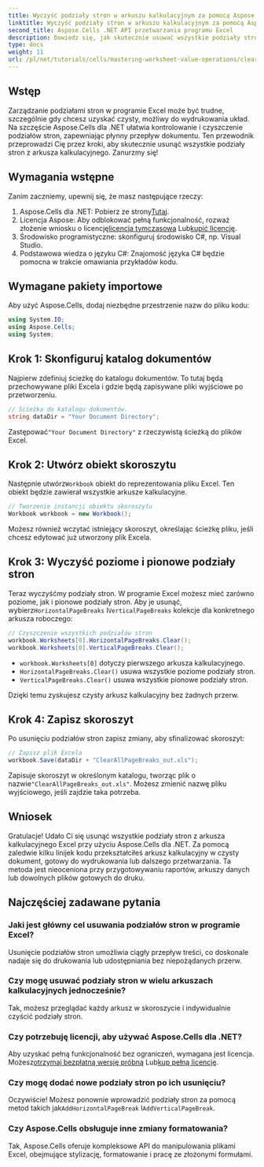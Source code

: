 ```yaml
---
title: Wyczyść podziały stron w arkuszu kalkulacyjnym za pomocą Aspose.Cells
linktitle: Wyczyść podziały stron w arkuszu kalkulacyjnym za pomocą Aspose.Cells
second_title: Aspose.Cells .NET API przetwarzania programu Excel
description: Dowiedz się, jak skutecznie usuwać wszystkie podziały stron w arkuszach kalkulacyjnych programu Excel za pomocą Aspose.Cells dla .NET. Ten przewodnik krok po kroku upraszcza ten proces.
type: docs
weight: 11
url: /pl/net/tutorials/cells/mastering-worksheet-value-operations/clear-page-breaks/
---
```

## Wstęp

Zarządzanie podziałami stron w programie Excel może być trudne, szczególnie gdy chcesz uzyskać czysty, możliwy do wydrukowania układ. Na szczęście Aspose.Cells dla .NET ułatwia kontrolowanie i czyszczenie podziałów stron, zapewniając płynny przepływ dokumentu. Ten przewodnik przeprowadzi Cię przez kroki, aby skutecznie usunąć wszystkie podziały stron z arkusza kalkulacyjnego. Zanurzmy się!

## Wymagania wstępne

Zanim zaczniemy, upewnij się, że masz następujące rzeczy:

1.  Aspose.Cells dla .NET: Pobierz ze strony[Tutaj](https://releases.aspose.com/cells/net/).
2.  Licencja Aspose: Aby odblokować pełną funkcjonalność, rozważ złożenie wniosku o licencję[licencja tymczasowa](https://purchase.aspose.com/temporary-license/) Lub[kupić licencję](https://purchase.aspose.com/buy).
3. Środowisko programistyczne: skonfiguruj środowisko C#, np. Visual Studio.
4. Podstawowa wiedza o języku C#: Znajomość języka C# będzie pomocna w trakcie omawiania przykładów kodu.

## Wymagane pakiety importowe

Aby użyć Aspose.Cells, dodaj niezbędne przestrzenie nazw do pliku kodu:

```csharp
using System.IO;
using Aspose.Cells;
using System;
```

## Krok 1: Skonfiguruj katalog dokumentów

Najpierw zdefiniuj ścieżkę do katalogu dokumentów. To tutaj będą przechowywane pliki Excela i gdzie będą zapisywane pliki wyjściowe po przetworzeniu.

```csharp
// Ścieżka do katalogu dokumentów.
string dataDir = "Your Document Directory";
```

 Zastępować`"Your Document Directory"` z rzeczywistą ścieżką do plików Excel.

## Krok 2: Utwórz obiekt skoroszytu

 Następnie utwórz`Workbook` obiekt do reprezentowania pliku Excel. Ten obiekt będzie zawierał wszystkie arkusze kalkulacyjne.

```csharp
// Tworzenie instancji obiektu skoroszytu
Workbook workbook = new Workbook();
```

Możesz również wczytać istniejący skoroszyt, określając ścieżkę pliku, jeśli chcesz edytować już utworzony plik Excela.

## Krok 3: Wyczyść poziome i pionowe podziały stron

 Teraz wyczyśćmy podziały stron. W programie Excel możesz mieć zarówno poziome, jak i pionowe podziały stron. Aby je usunąć, wybierz`HorizontalPageBreaks` I`VerticalPageBreaks` kolekcje dla konkretnego arkusza roboczego:

```csharp
// Czyszczenie wszystkich podziałów stron
workbook.Worksheets[0].HorizontalPageBreaks.Clear();
workbook.Worksheets[0].VerticalPageBreaks.Clear();
```

- `workbook.Worksheets[0]` dotyczy pierwszego arkusza kalkulacyjnego.
- `HorizontalPageBreaks.Clear()` usuwa wszystkie poziome podziały stron.
- `VerticalPageBreaks.Clear()` usuwa wszystkie pionowe podziały stron.

Dzięki temu zyskujesz czysty arkusz kalkulacyjny bez żadnych przerw.

## Krok 4: Zapisz skoroszyt

Po usunięciu podziałów stron zapisz zmiany, aby sfinalizować skoroszyt:

```csharp
// Zapisz plik Excela
workbook.Save(dataDir + "ClearAllPageBreaks_out.xls");
```

 Zapisuje skoroszyt w określonym katalogu, tworząc plik o nazwie`"ClearAllPageBreaks_out.xls"`. Możesz zmienić nazwę pliku wyjściowego, jeśli zajdzie taka potrzeba.

## Wniosek

Gratulacje! Udało Ci się usunąć wszystkie podziały stron z arkusza kalkulacyjnego Excel przy użyciu Aspose.Cells dla .NET. Za pomocą zaledwie kilku linijek kodu przekształciłeś arkusz kalkulacyjny w czysty dokument, gotowy do wydrukowania lub dalszego przetwarzania. Ta metoda jest nieoceniona przy przygotowywaniu raportów, arkuszy danych lub dowolnych plików gotowych do druku.

## Najczęściej zadawane pytania

### Jaki jest główny cel usuwania podziałów stron w programie Excel?  
Usunięcie podziałów stron umożliwia ciągły przepływ treści, co doskonale nadaje się do drukowania lub udostępniania bez niepożądanych przerw.

### Czy mogę usuwać podziały stron w wielu arkuszach kalkulacyjnych jednocześnie?  
Tak, możesz przeglądać każdy arkusz w skoroszycie i indywidualnie czyścić podziały stron.

### Czy potrzebuję licencji, aby używać Aspose.Cells dla .NET?  
 Aby uzyskać pełną funkcjonalność bez ograniczeń, wymagana jest licencja. Możesz[otrzymaj bezpłatną wersję próbną](https://releases.aspose.com/) Lub[kup pełną licencję](https://purchase.aspose.com/buy).

### Czy mogę dodać nowe podziały stron po ich usunięciu?  
 Oczywiście! Możesz ponownie wprowadzić podziały stron za pomocą metod takich jak`AddHorizontalPageBreak` I`AddVerticalPageBreak`.

### Czy Aspose.Cells obsługuje inne zmiany formatowania?  
Tak, Aspose.Cells oferuje kompleksowe API do manipulowania plikami Excel, obejmujące stylizację, formatowanie i pracę ze złożonymi formułami.